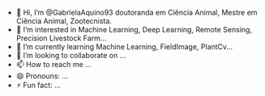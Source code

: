 - 👋 Hi, I’m @GabrielaAquino93 doutoranda em Ciência Animal, Mestre em Ciência Animal, Zootecnista.
- 👀 I’m interested in Machine Learning, Deep Learning, Remote Sensing, Precision Livestock Farm...
- 🌱 I’m currently learning Machine Learning, FieldImage, PlantCv...
- 💞️ I’m looking to collaborate on ...
- 📫 How to reach me ...
- 😄 Pronouns: ...
- ⚡ Fun fact: ...

<!---
GabrielaAquino93/GabrielaAquino93 is a ✨ special ✨ repository because its `README.md` (this file) appears on your GitHub profile.
You can click the Preview link to take a look at your changes.
--->
